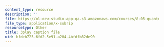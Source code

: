 ```yaml
---
content_type: resource
description: ''
file: https://ol-ocw-studio-app-qa.s3.amazonaws.com/courses/8-05-quantum-physics-ii-fall-2013/bfdeb7256fd25e91a2044bfdfb82de90_a9FHHS6n-r4.vtt
file_type: application/x-subrip
resourcetype: Other
title: 3play caption file
uid: bfdeb725-6fd2-5e91-a204-4bfdfb82de90
---
```

